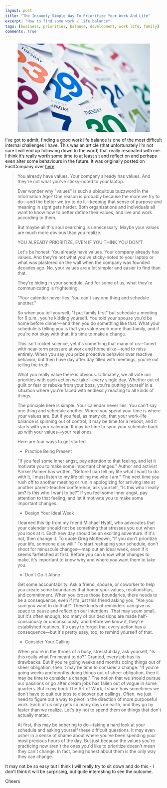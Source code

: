 ```yaml
---
layout: post
title: "The Insanely Simple Way To Prioritize Your Work And Life"
excerpt: "How to find some work / life balance"
tags: [business, priorities, balance, development, work life, family]
comments: true 
---
```

<figure>
	<img src="/images/posts/2016/agenda.jpg">
</figure>

I've got to admit, finding a good work life balance is one of the most difficult internal challenges I have. This was an article (that unfortunately I’m not sure I will end up following down to the word) that really resonated with me. I think it’s really worth some time to at least sit and reflect on and perhaps even alter some behaviours in the future. It was originally posted on FastCompany over [here](http://www.fastcompany.com/3060031/how-to-be-a-success-at-everything/the-insanely-simple-way-to-prioritize-your-work-and-life)

> You already have values. Your company already has values. And they're not what you've sticky-noted to your laptop.
>
>Ever wonder why "values" is such a ubiquitous buzzword in the Information Age? One reason is probably because the more we try to do—and the better we try to do it—keeping that sense of purpose and meaning in sight gets harder. Both organizations and individuals all want to know how to better define their values, and live and work according to them.
>
>But maybe all this soul searching is unnecessary. Maybe your values are much more obvious than you realize.
>
> YOU ALREADY PRIORITIZE, EVEN IF YOU THINK YOU DON'T
>
> Let's be honest. You already have values. Your company already has values. And they're not what you've sticky-noted to your laptop or what was plastered on the wall when the company was founded decades ago. No, your values are a lot simpler and easier to find than that.
>
> They're hiding in your schedule. And for some of us, what they're communicating is frightening.
>
> "Your calendar never lies. You can't say one thing and schedule another."
>
> So when you tell yourself, "I put family first" but schedule a meeting for 6 p.m., you're kidding yourself. You told your spouse you'd be home before dinner—and then you do something like that. What your schedule is telling you is that you value work more than family, and if you're not okay with that, it's time to make a change.
>
> This isn't rocket science, yet it's something that many of us—faced with near-term pressure at work and home alike—tend to miss entirely. When you say you prize proactive behavior over reactive behavior, but then have day after day filled with meetings, you're not telling the truth.
>
> What you really value there is obvious. Ultimately, we all vote our priorities with each action we take—every single day. Whether out of guilt or fear or rebuke from your boss, you're putting yourself in a situation where you're faced with endlessly reacting to all kinds of things.
>
> The principle here is simple: Your calendar never lies. You can't say one thing and schedule another. Where you spend your time is where your values are. But if you feel, as many do, that your work-life balance is spinning out of control, it may be time for a reboot, and it starts with your calendar. It may be time to sync your schedule back up with your values—your real ones.
> 
> Here are four ways to get started.
>
> * Practice Being Present
>
> "If you feel some inner angst, pay attention to that feeling, and let it motivate you to make some important changes."
> Author and activist Parker Palmer has written, "Before I can tell my life what I want to do with it, I must listen to my life telling me who I am." The next time you rush off to another meeting or run in apologizing for arriving late at another parent-teacher conference, ask yourself, "Is this who I really am? Is this who I want to be?" If you feel some inner angst, pay attention to that feeling, and let it motivate you to make some important changes.
> 
> * Design Your Ideal Week
>
> I learned this tip from my friend Michael Hyatt, who advocates that your calendar should not be something that stresses you out when you look at it. Each new day should be an exciting adventure. If it's not, then change it. To quote Greg McKeown, "If you don't prioritize your life, someone else will."
> To start reshaping your schedule, don't shoot for minuscule changes—map out an ideal week, even if it seems farfetched at first. Before you can know what changes to make, it's important to know why and where you want them to take you.
>
> * Don't Go It Alone
>
> Get some accountability. Ask a friend, spouse, or coworker to help you create some boundaries that honor your values, relationships, and commitment. When you cross those boundaries, there needs to be a consequence, even if it's just this friend asking you, "Are you sure you want to do that?" These kinds of reminders can give us space to pause and reflect on our intentions.
> That may seem small, but it's often enough; too many of our decisions are made half-consciously or unconsciously, and before we know it, they're established routines. It's easy to forget that every action has a consequence—but it's pretty easy, too, to remind yourself of that.
> 
> * Consider Your Calling
>
> When you're in the throes of a busy, stressful day, ask yourself, "Is this really what I'm meant to do?" Granted, every job has its drawbacks. But if you're going weeks and months doing things out of sheer obligation, then it may be time to consider a change.
> "If you're going weeks and months doing things out of sheer obligation, then it may be time to consider a change."
> The notion that we should pursue our passions or go after dream jobs has fallen out of vogue in some quarters. But in my book The Art of Work, I share how sometimes we don't have to quit our jobs to discover our callings.
> Often, we just need to figure out a way to pivot in the direction of more purposeful work. Each of us only gets so many days on earth, and they go by faster than we realize. Let's try not to spend them on things that don't actually matter.
>
> At first, this may be sobering to do—taking a hard look at your schedule and asking yourself these difficult questions. It may even usher in a sense of shame about where you've been spending your most precious hours of the day. But just because the values you're practicing now aren't the ones you'd like to prioritize doesn't mean they can't change. In fact, being honest about them is the only way they can change.

It may not be so easy but I think I will really try to sit down and do this - I don't think it will be surprising, but quite interesting to see the outcome.

Cheers
